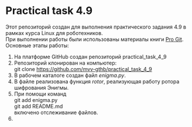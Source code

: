 # Practical task 4.9
Этот репозиторий создан для выполнения практического задания 4.9 в рамках курса Linux для роботехников.  
При выполнении работы были использованы материалы книги [Pro Git](https://git-scm.com/book/ru/v2).  
Основные этапы работы:  
1. На платформе GitHub создан репозиторий practical_task_4_9
2. Репозиторий клонирован на компьютер:  
 git clone https://github.com/mvv-gthb/practical_task_4_9
3. В рабочем каталоге создан файл _enigma.py_.
4. В файле реализована функция _rotor_, реализующая работу ротора шифрования Энигмы.
5. При помощи команд  
 git add enigma.py  
 git add README.md  
 включено отслеживание файлов.
6.
